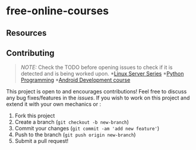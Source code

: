 # free-online-courses
## Resources
## Contributing
> *NOTE:* Check the TODO before opening issues to check if it is detected and is being worked upon.
*[Linux Server Series](https://drive.google.com/open?id=1U-Ol3nix-jTJJ35-cCXalbPK41REBw3E)
*[Python Programming](https://drive.google.com/drive/folders/1rpYBKUQtTg2QPyGJRRxyxTVvZ--Ypeas?usp=drive_open)
*[Android Development course](https://drive.google.com/open?id=1KHOZ7pbgUVZNwdMUss98AsJjgu0vIbsS)

This project is open to and encourages contributions! Feel free to discuss any bug fixes/features in the *issues*. If you wish to work on this project and extend it with your own mechanics or :

1.  Fork this project
2.  Create a branch (`git checkout -b new-branch`)
3.  Commit your changes (`git commit -am 'add new feature'`)
4.  Push to the branch (`git push origin new-branch`)
5.  Submit a pull request!

